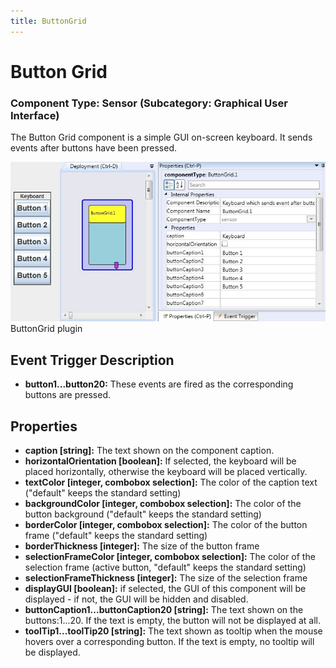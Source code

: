 ```yaml
---
title: ButtonGrid
---
```


# Button Grid

### Component Type: Sensor (Subcategory: Graphical User Interface)

The Button Grid component is a simple GUI on-screen keyboard. It sends events after buttons have been pressed.

![Screenshot: ButtonGrid plugin](./img/ButtonGrid.jpg "Screenshot: ButtonGrid plugin")  
ButtonGrid plugin

## Event Trigger Description

- **button1...button20:** These events are fired as the corresponding buttons are pressed.

## Properties

- **caption \[string\]:** The text shown on the component caption.
- **horizontalOrientation \[boolean\]:** If selected, the keyboard will be placed horizontally, otherwise the keyboard will be placed vertically.
- **textColor \[integer, combobox selection\]:** The color of the caption text ("default" keeps the standard setting)
- **backgroundColor \[integer, combobox selection\]:** The color of the button background ("default" keeps the standard setting)
- **borderColor \[integer, combobox selection\]:** The color of the button frame ("default" keeps the standard setting)
- **borderThickness \[integer\]:** The size of the button frame
- **selectionFrameColor \[integer, combobox selection\]:** The color of the selection frame (active button, "default" keeps the standard setting)
- **selectionFrameThickness \[integer\]:** The size of the selection frame
- **displayGUI \[boolean\]:** if selected, the GUI of this component will be displayed - if not, the GUI will be hidden and disabled.
- **buttonCaption1...buttonCaption20 \[string\]:** The text shown on the buttons:1...20. If the text is empty, the button will not be displayed at all.
- **toolTip1...toolTip20 \[string\]:** The text shown as tooltip when the mouse hovers over a corresponding button. If the text is empty, no tooltip will be displayed.
